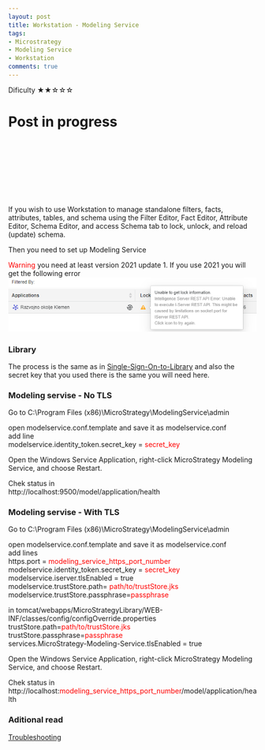 ```yaml
---
layout: post
title: Workstation - Modeling Service
tags:
- Microstrategy
- Modeling Service
- Workstation
comments: true
---
```

Dificulty ★★☆☆☆




# Post in progress

<br />
<br />
<br />
<br />
<br />
<br /><br />

If you wish to use Workstation to manage standalone filters, facts, attributes, tables, and schema using the Filter Editor, Fact Editor, Attribute Editor, Schema Editor, and access Schema tab to lock, unlock, and reload (update) schema.

Then you need to set up Modeling Service

<font color='red'>Warning</font> you need at least version 2021 update 1. If you use 2021 you will get the following error
![2021](/img/20210518_0004/version2021.png)

### Library
The process is the same as in [Single-Sign-On-to-Library](https://kl82slo.github.io/2021/05/16/0003-MicroStrategy-Single-Sign-On-to-Library-with-Trusted-Authentication.html)
and also the secret key that you used there is the same you will need here.

### Modeling servise - No TLS
Go to C:\Program Files (x86)\MicroStrategy\ModelingService\admin

open modelservice.conf.template and save it as modelservice.conf <br />
add line <br />
modelservice.identity_token.secret_key = <font color='red'>secret_key</font>

Open the Windows Service Application, right-click MicroStrategy Modeling Service, and choose Restart.

Chek status in <br />
http://localhost:9500/model/application/health

### Modeling servise - With TLS
Go to C:\Program Files (x86)\MicroStrategy\ModelingService\admin

open modelservice.conf.template and save it as modelservice.conf <br />
add lines <br />
https.port = <font color='red'>modeling_service_https_port_number</font> <br />
modelservice.identity_token.secret_key = <font color='red'>secret_key</font> <br />
modelservice.iserver.tlsEnabled = true <br />
modelservice.trustStore.path= <font color='red'>path/to/trustStore.jks</font> <br />
modelservice.trustStore.passphrase=<font color='red'>passphrase</font>

in tomcat/webapps/MicroStrategyLibrary/WEB-INF/classes/config/configOverride.properties <br />
trustStore.path=<font color='red'>path/to/trustStore.jks</font> <br />
trustStore.passphrase=<font color='red'>passphrase</font> <br />
services.MicroStrategy-Modeling-Service.tlsEnabled = true <br />

Open the Windows Service Application, right-click MicroStrategy Modeling Service, and choose Restart.

Chek status in <br />
http://localhost:<font color='red'>modeling_service_https_port_number</font>/model/application/health

### Aditional read
[Troubleshooting](https://www2.microstrategy.com/producthelp/Current/InstallConfig/en-us/Content/modeling_service_troubleshooting.htm)

